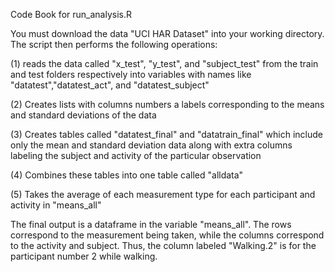 Code Book for run_analysis.R

You must download the data "UCI HAR Dataset" into your working directory.  The script then performs the following operations:

(1) reads the data called "x_test", "y_test", and "subject_test" from the train and test folders respectively into variables with names like "datatest","datatest_act", and "datatest_subject"

(2) Creates lists with columns numbers a labels corresponding to the means and standard deviations of the data

(3) Creates tables called "datatest_final" and "datatrain_final" which include only the mean and standard deviation data along with extra columns labeling the subject and activity of the particular observation

(4) Combines these tables into one table called "alldata"

(5) Takes the average of each measurement type for each participant and activity in "means_all"

The final output is a dataframe in the variable "means_all".  The rows correspond to the measurement being taken, while the columns correspond to the activity and subject.  Thus, the column labeled "Walking.2" is for the participant number 2 while walking.
